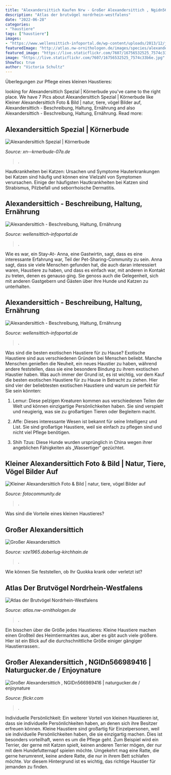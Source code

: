 ```yaml
---
title: "Alexandersittich Kaufen Nrw - Großer Alexandersittich , Ngidn566989416"
description: "Atlas der brutvögel nordrhein-westfalens"
date: "2022-06-28"
categories:
- "haustiere"
tags: ["haustiere"]
images:
- "https://www.wellensittich-infoportal.de/wp-content/uploads/2013/12/junger-alexandersittich.jpg"
featuredImage: "http://atlas.nw-ornithologen.de/images/species/alexandersittich.jpg"
featured_image: "https://live.staticflickr.com/7607/16756532525_7574c33b6e.jpg"
image: "https://live.staticflickr.com/7607/16756532525_7574c33b6e.jpg"
ShowToc: true
author: "Victoria Schultz"
---
```



Überlegungen zur Pflege eines kleinen Haustieres:

	

		
looking for Alexandersittich Spezial | Körnerbude you've came to the right place. We have 7 Pics about Alexandersittich Spezial | Körnerbude like Kleiner Alexandersittich Foto &amp; Bild | natur, tiere, vögel Bilder auf, Alexandersittich - Beschreibung, Haltung, Ernährung and also Alexandersittich - Beschreibung, Haltung, Ernährung. Read more:
		
    
## Alexandersittich Spezial | Körnerbude

<img loading=lazy src="https://www.xn--krnerbude-07a.de/media/image/thumbnail/alexandersittich_546x364.jpg" onerror="this.onerror=null;this.src='https://tse4.mm.bing.net/th?id=OIP.cvt39WHQCrDXgnV2ml-BdQHaEs&amp;pid=15.1';" alt="Alexandersittich Spezial | Körnerbude">

_Source: xn--krnerbude-07a.de_

>. 

	

Hautkrankheiten bei Katzen: Ursachen und Symptome
Hauterkrankungen bei Katzen sind häufig und können eine Vielzahl von Symptomen verursachen. Einige der häufigsten Hautkrankheiten bei Katzen sind Strabismus, Pilzbefall und seborrhoische Dermatitis.

    
## Alexandersittich - Beschreibung, Haltung, Ernährung

<img loading=lazy src="https://www.wellensittich-infoportal.de/wp-content/uploads/2013/12/junger-alexandersittich-800x430.jpg" onerror="this.onerror=null;this.src='https://tse2.mm.bing.net/th?id=OIP.4bKA3UPvhB-We2Eg9_c8XwHaD-&amp;pid=15.1';" alt="Alexandersittich - Beschreibung, Haltung, Ernährung">

_Source: wellensittich-infoportal.de_

>. 

	

Wie es war, ein Stay-At-
Anna, eine Gastwirtin, sagt, dass es eine interessante Erfahrung war, Teil der Pet-Sharing-Community zu sein. Anna sagt, dass sie viele Menschen gefunden hat, die auch daran interessiert waren, Haustiere zu haben, und dass es einfach war, mit anderen in Kontakt zu treten, denen es genauso ging. Sie genoss auch die Gelegenheit, sich mit anderen Gastgebern und Gästen über ihre Hunde und Katzen zu unterhalten.

    
## Alexandersittich - Beschreibung, Haltung, Ernährung

<img loading=lazy src="https://www.wellensittich-infoportal.de/wp-content/uploads/2013/12/junger-alexandersittich.jpg" onerror="this.onerror=null;this.src='https://tse2.mm.bing.net/th?id=OIP.IHtbKdbTk2kTTl0f1HoLtwHaE7&amp;pid=15.1';" alt="Alexandersittich - Beschreibung, Haltung, Ernährung">

_Source: wellensittich-infoportal.de_

>. 

	

Was sind die besten exotischen Haustiere für zu Hause?
Exotische Haustiere sind aus verschiedenen Gründen bei Menschen beliebt. Manche Menschen genießen die Neuheit, ein neues Haustier zu haben, während andere feststellen, dass sie eine besondere Bindung zu ihrem exotischen Haustier haben. Was auch immer der Grund ist, es ist wichtig, vor dem Kauf die besten exotischen Haustiere für zu Hause in Betracht zu ziehen. Hier sind vier der beliebtesten exotischen Haustiere und warum sie perfekt für Sie sein könnten:
1. Lemur: Diese pelzigen Kreaturen kommen aus verschiedenen Teilen der Welt und können einzigartige Persönlichkeiten haben. Sie sind verspielt und neugierig, was sie zu großartigen Tieren oder Begleitern macht.

2. Affe: Dieses interessante Wesen ist bekannt für seine Intelligenz und List. Sie sind großartige Haustiere, weil sie einfach zu pflegen sind und nicht viel Pflege benötigen.

3. Shih Tzus: Diese Hunde wurden ursprünglich in China wegen ihrer angeblichen Fähigkeiten als „Wassertiger“ gezüchtet.

    
## Kleiner Alexandersittich Foto &amp; Bild | Natur, Tiere, Vögel Bilder Auf

<img loading=lazy src="https://img.fotocommunity.com/kleiner-alexandersittich-94d7b240-302e-40c8-8d3d-78839a1d1d8d.jpg?height=1080" onerror="this.onerror=null;this.src='https://tse1.mm.bing.net/th?id=OIP.gadNee4lrcBEHWUDv3hk_QHaE9&amp;pid=15.1';" alt="Kleiner Alexandersittich Foto &amp; Bild | natur, tiere, vögel Bilder auf">

_Source: fotocommunity.de_

>. 

	

Was sind die Vorteile eines kleinen Haustieres?

    
## Großer Alexandersittich

<img loading=lazy src="http://www.vze1965.doberlug-kirchhain.de/unser_tierbestand/bilder_medium/G/gralexandersi_1,0_220x275.jpg" onerror="this.onerror=null;this.src='https://tse2.mm.bing.net/th?id=OIP.XEQ2F8nOvsUmfoeIJalvHwHaJQ&amp;pid=15.1';" alt="Großer Alexandersittich">

_Source: vze1965.doberlug-kirchhain.de_

>. 

	

Wie können Sie feststellen, ob Ihr Quokka krank oder verletzt ist?

    
## Atlas Der Brutvögel Nordrhein-Westfalens

<img loading=lazy src="http://atlas.nw-ornithologen.de/images/species/alexandersittich.jpg" onerror="this.onerror=null;this.src='https://tse3.mm.bing.net/th?id=OIP.NoIkNvq8eNmCcsEZy5AXIAHaJ5&amp;pid=15.1';" alt="Atlas der Brutvögel Nordrhein-Westfalens">

_Source: atlas.nw-ornithologen.de_

>. 

	

Ein bisschen über die Größe jedes Haustieres:
Kleine Haustiere machen einen Großteil des Heimtiermarktes aus, aber es gibt auch viele größere. Hier ist ein Blick auf die durchschnittliche Größe einiger gängiger Haustierrassen:.

    
## Großer Alexandersittich , NGIDn566989416 | Naturgucker.de / Enjoynature

<img loading=lazy src="https://live.staticflickr.com/7607/16756532525_7574c33b6e.jpg" onerror="this.onerror=null;this.src='https://tse2.mm.bing.net/th?id=OIP.XmqkrM3ylmy-HZG5jdcU9AAAAA&amp;pid=15.1';" alt="Großer Alexandersittich , NGIDn566989416 | naturgucker.de / enjoynature">

_Source: flickr.com_

>. 

	

Individuelle Persönlichkeit: Ein weiterer Vorteil von kleinen Haustieren ist, dass sie individuelle Persönlichkeiten haben, an denen sich ihre Besitzer erfreuen können.
Kleine Haustiere sind großartig für Einzelpersonen, weil sie individuelle Persönlichkeiten haben, die sie einzigartig machen. Dies ist besonders vorteilhaft, wenn es um die Pflege geht. Zum Beispiel wird ein Terrier, der gerne mit Katzen spielt, keinen anderen Terrier mögen, der nur mit dem Hundefutternapf spielen möchte. Umgekehrt mag eine Ratte, die gerne herumrennt, keine andere Ratte, die nur in ihrem Bett schlafen möchte. Vor diesem Hintergrund ist es wichtig, das richtige Haustier für jemanden zu finden.

